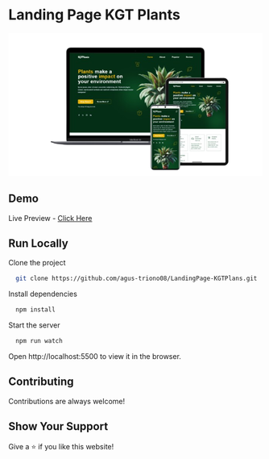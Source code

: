 
# Landing Page KGT Plants

<div align="center">
  <img alt="Demo" src="assets/img/Plant-mockup.png" />
</div>

## Demo

Live Preview - [Click Here](https://kgt-plans.vercel.app/)



## Run Locally

Clone the project

```bash
  git clone https://github.com/agus-triono08/LandingPage-KGTPlans.git
```

Install dependencies

```bash
  npm install
```

Start the server

```bash
  npm run watch
```
Open http://localhost:5500 to view it in the browser.


## Contributing

Contributions are always welcome!


## Show Your Support

Give a ⭐ if you like this website!

